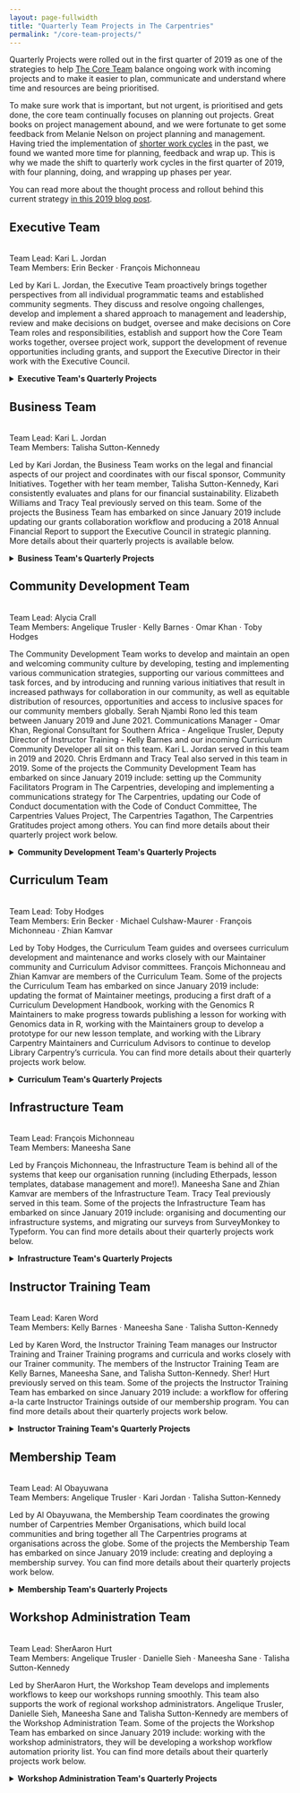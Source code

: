 ```yaml
---
layout: page-fullwidth
title: "Quarterly Team Projects in The Carpentries"
permalink: "/core-team-projects/"
---
```


Quarterly Projects were rolled out in the first quarter of 2019 as one of the strategies to help [The Core Team](ttps://carpentries.org/team) balance ongoing work with incoming projects and to make it easier to   plan, communicate and understand where time and resources are being prioritised.

To make sure work that is important, but not urgent, is prioritised and gets done, the core team continually focuses on planning out projects. Great books on project management abound, and we were fortunate to get some feedback from Melanie Nelson on project planning and management. Having tried the implementation of [shorter work cycles](https://datacarpentry.org/blog/2017/02/prometheus) in the past, we found we wanted more time for planning, feedback and wrap up. This is why we made the shift to quarterly work cycles in the first quarter of 2019, with four planning, doing, and wrapping up phases per year.

You can read more about the thought process and rollout behind this current strategy [in this 2019 blog post](https://carpentries.org/blog/2019/02/projects-teams-job-plans/).

## Executive Team
<br>Team Lead: Kari L. Jordan
<br>Team Members: Erin Becker · François Michonneau

Led by Kari L. Jordan, the Executive Team proactively brings together perspectives from all individual programmatic teams and established community segments. They discuss and resolve ongoing challenges, develop and implement a shared approach to management and leadership, review and make decisions on budget, oversee and make decisions on Core Team roles and responsibilities, establish and support how the Core Team works together, oversee project work, support the development of revenue opportunities including grants, and support the Executive Director in their work with the Executive Council.

<details>
<summary>
<strong>Executive Team's Quarterly Projects</strong>
</summary>

<details>
<summary>
<strong>April - June (Q2) 2021</strong>
</summary>
Erin Becker · François Michonneau · Kari L. Jordan

#### Privacy Law Compliance
The Carpentries Executive Team is continuing to put into place the systems and processes that will ensure our compliance with Privacy Laws with the following efforts:
- Completed the account inventory and developed a system to audit ownership of the files hosted in The Carpentries's Google Drive.
- Added features to AMY that will allow users to archive their profile when they become inactive with us and remind them to update their personal information.
- Currently developing an interface to make it easier to audit when users provide their consent and revoke them. We are also developing internal documentation and workflows for DPIA (Data Protection Impact Assessment) to be used across our projects and teams.

The Executive Council worked extensively to clarify its roles and responsibilities as it relates to the governance of the organization. Learn more in their [recently published blog post](https://carpentries.org/blog/2021/07/carpentries-governance/).
</details>

<details>
<summary>
<strong>October - December (Q4) 2020</strong>
</summary>
Erin Becker · François Michonneau · Kari L. Jordan

#### New Core Team Member Recruitment
In Q4 2020, The Carpentries Executive Team oversaw the recruitment of [two new members of our Core Team](https://carpentries.org/blog/2020/10/job-openings/), as well as three short-term positions. We hope to be able to announce new team members to the community near the end of Q1 2021.

This quarter, the Executive Team has also helped to coordinate a cross-team effort to solidify our support of online workshops and integrate online offerings into all of our workflows and structures. You can read [ about this project in this blog post from December 14, 2020](https://carpentries.org/blog/2020/12/Carpentries-Online-Workshops/).
</details>

<details>
<summary>
<strong>January - March (Q1) 2020</strong>
</summary>
Erin Becker · François Michonneau · Kari L. Jordan

#### Learner Survey Infographics

We collect information from our learners via the pre and post workshop survey. Additionally, we collected long-term impact survey responses in Q4 of 2020. We’ve released several reports using this data, however this year we will only create infographics with the data. This is because the results of our reports often say the same thing. In the future we may write a more comprehensive impact paper, but infographics that our team and community can use will be sufficient for this quarter.

#### The Carpentries Annual Report, 2019

In late 2018, [we released our first Annual Report (for 2018)](https://carpentries.org/blog/2018/10/annual-report/). This report has served as a valuable resource for communicating with both existing community members, as well as potential funders, Members, and others who we want to establish a relationship with. In Q1 2020, will develop 2019's annual report that both communicates updated metrics for our programs and financials, and also showcases the strengths of our organisation and how it has grown over the past year.

</details>

<details>
<summary>
<strong>October - December (Q4) 2019</strong>
</summary>
Erin Becker · Elizabeth Williams · Kari L. Jordan · Tracy Teal

#### Planning for Implementing CoCc Task Force Recommendations

A task force met four times during August and September 2019 to make recommendations to help respond to incidents that happen outside the existing mandate of the Carpentries Code of Conduct Committee. [These recommendations were released on 2019-09](https://carpentries.org/blog/2019/09/cocc-taskforce-summary-recommendations/). This quarter we will develop a roadmap that can be used to implement the task force’s recommendations.
</details>

<details>
<summary>
<strong>July - September (Q3) 2019</strong>
</summary>
Erin Becker · Elizabeth Williams · Kari L. Jordan · Tracy Teal

#### Recommendations for incidents outside the mandate of The Carpentries Code of Conduct committee

With a growing community and an increasing number of Carpentries spaces (online and in-person), The Carpentries is encountering cases where a response to incidents either in or outside of Carpentries spaces may be appropriate, but are outside our formal guidelines and processes. Our Code of Conduct (CoC) and Code of Conduct Committee are now quite mature and in operation for incidents that fall within its mandate. There is less clarity when there are incidents outside the Code of Conduct committee’s current purview, including incidents that may have occurred outside of Carpentries spaces, incidents that happen within Carpentries spaces that are either not reported or are not yet incidents, or where people would like to share information or get feedback, rather than formally report an incident. These incidents may impact the ability of members to feel safe working in our community. We want to respond to these events in a timely manner and in a consistent way that balances transparency, confidentiality and legal considerations.
</details>

<details>
<summary>
<strong>April - June (Q2) 2019</strong>
</summary>
Erin Becker · Elizabeth Williams · Kari L. Jordan · Tracy Teal

#### Equity, Inclusion, and Accessibility Roadmap

We currently employ a reactive approach to issues around equity, inclusion, and accessibility. Each process and program we as a team own - from how we collect information to how we support micro-communities - should include elements of a strategic plan that ensures we are advocating for community:

**Equity**: The creation of opportunities for equal access to and participation in programs that are capable of closing participation gaps in our community. <br/>
**Inclusion**: The active, intentional, and ongoing engagement of diverse people and communities that increases awareness, content knowledge, and empathic understanding of the ways we interact within (and change) our community.<br/>
**Accessibility**: Program/process design and implementation that offers multiple avenues for access and participation.

This project is being scoped to develop a strategic plan that will include our:
- **Strategy**: Scoping the larger vision for why we are doing this work.
- **Plan**: List of steps to accomplish the goals of our strategy.
</details>

<details>
<summary>
<strong>January - March (Q1) 2019</strong>
</summary>
Erin Becker · Elizabeth Williams · Kari L. Jordan · Tracy Teal

#### Develop a System to Evaluate and Measure Project/Program Outcomes

Each staff team project will need sign-off from the Assessment and Equity and Inclusion Lead (Kari). We currently do not have a system to define what assessment/E&I looks like across projects and programmatic outcomes. The purpose of this project is to develop such a system in the form of a rubric and/or checklist.
</details>

</details>

## Business Team
<br/>Team Lead: Kari L. Jordan
<br/>Team Members: Talisha Sutton-Kennedy

Led by Kari Jordan, the Business Team works on the legal and financial aspects of our project and coordinates with our fiscal sponsor, Community Initiatives. Together with her team member, Talisha Sutton-Kennedy, Kari consistently evaluates and plans for our financial sustainability. Elizabeth Williams and Tracy Teal previously served on this team. Some of the projects the Business Team has embarked on since January 2019 include updating our grants collaboration workflow and producing a 2018 Annual Financial Report to support the Executive Council in strategic planning. More details about their quarterly projects is available below.

<details>
<summary>
<strong>Business Team's Quarterly Projects</strong>
</summary>


<details>
<summary>
<strong>April - June (Q2) 2021</strong>
</summary>
Kari L. Jordan · Talisha Sutton-Kennedy

#### Capacity Building
[Goal 5](https://github.com/carpentries/strategic-plan/blob/master/STRATEGIC-PLAN.md#goal-5-strengthen-organisational-structure-and-capacity-to-be-strategic-and-responsive) in the Carpentries strategic plan is to Strengthen organisational structure and capacity to be strategic and responsive. Under this goal is the following objective:
*Be aware of and implement best practices in privacy management, copyright, and trademarks.*

In the second quarter of the year The Carpentries Business Team has made progress on transferring and registering trademarks for the organisation. They have transferred previously registered Software Carpentry and Data Carpentry trademark registrations to our current fiscal sponsor Community Initiatives. Additionally, They have submitted an application to begin trademarking The Carpentries name and logo.
</details>

<details>
<summary>
<strong>July - September (Q3) 2020 & October - December (Q4) 2020</strong>
</summary>
Kari L. Jordan · Talisha Sutton-Kennedy · Omar Khan

#### Capacity Building
Throughout Q2 and Q3 2020, The Business Team has been working with the Executive Council on Capacity Building. This work is driven by Goal 5 of The Carpentries Strategic Plan: Strengthen organisational structure and capacity to be strategic and responsive. In alignment with Goal 5,  the goal of the Capacity Building project was to pursue grant opportunities and explore ways to manage and diversify our revenue streams, including pursuing corporate sponsorships, that are aligned with our values and priorities.

We began by exploring the revenue applications of The Carpentries current assets and organisational strengths. We researched fundraising strategies and took advantage of fundraising training opportunities offered to Chan Zuckerberg Initiative (CZI) grantees. The information from these initiatives was used to support the development of a fundraising plan. As part of this project, we worked very closely with our Communications Manager, Omar Khan, who led the development of The Carpentries Philanthropy. A newly launched mailing list for members of our community who are interested in learning more about how they can help support our mission of building global capacity in essential data and computational skills and broaden The Carpentries’ impact on the world around us. For more information, please view the blog post: [Announcing The Carpentries Philanthropy: A New Way to Get Involved with The Carpentries (2020-10-01)](https://carpentries.org/blog/2020/10/introducing-the-carpentries-philanthropy/)

Our work in this project demonstrated the importance of fundraising through donation campaigns for non-profit organisations. Therefore as outlined in the fundraising plan, we began planning a donation campaign. On 2020-11-09, the blog post [A Call to Action: Donate to The Carpentries](https://carpentries.org/blog/2020/11/a-call-to-action-donate-to-the-carpentries/) went out to announce and launch our first donation campaign.
</details>

<details>
<summary>
<strong>April - June (Q2) 2020</strong>
</summary>
Kari L. Jordan · Talisha Sutton-Kennedy

#### Online Workshops Pricing Model

In Q2 2020, The Business Team was tasked with determining whether the pricing model for online workshops would differ from in-person workshops. To do this, we researched the costs of licensing expansions of existing tools. We reviewed the subscription services that we use for any tools required to host workshops. Those tools include Zoom, Calendly, and HelpScout. We looked at what our current plans include in terms of users and what it would cost to upgrade plans should we need to for online workshops. We were able to apply for several non-profit discounts and remove users who were not using the services in their work. Because of that, we did not need to increase the price for subscriptions for our services, and therefore did not need to increase the price for workshops taught online.

</details>

<details>
<summary>
<strong>January - March (Q1) 2020</strong>
</summary>
Kari L. Jordan · Talisha Sutton-Kennedy

#### 2019 Financial Report

December 2019 marked the end of our 2019 fiscal year, the launch of a new strategic plan and transitions within both our Executive Council and Executive Team. Our annual financial report will outline the financial trends over the last year, our financial status at the end of the year, and provide an outlook going into 2020. Through this report, we hope to provide The Carpentries leadership (EC & Executive Team) the resources to make informed strategic financial decisions to support The Carpentries’ programs and to allow the broader community easy access to more detailed financial information.

</details>

<details>
<summary>
<strong>October - December (Q4) 2019</strong>
</summary>
Elizabeth Williams · Tracy Teal

#### Grants to Support Program Development and Scaling

In November 2019, [we announced](https://carpentries.org/blog/2019/11/czi-moore-grant/) that we have been awarded USD $2.65 million from Gordon and Betty Moore Foundation and Chan Zuckerberg Initiative to support our work over the next three years. This funding will support the growth of our Instructor Training program and Trainer Training programs, enable the creation of a platform for community members to share high-quality, peer-reviewed lesson materials (Carpentries Lab), move forward on our [Equity, Inclusion, and Accessibility Roadmap](https://carpentries.org/files/assessment/equity_inclusion_accessibility_roadmap.pdf), more systematically support local community growth and leadership, and much more! For more information about the work these grants are supporting, see [our announcement](https://carpentries.org/blog/2019/11/czi-moore-grant/). Also check out our [Supporters page](https://carpentries.org/supporters/) for more details on funding sources.

#### Growing our Core Team

At the end of Q3 2019, we bid [a bittersweet farewell to Chris Erdmann](https://carpentries.org/blog/2019/09/thank-you-all/) as he moved on from his role as Library Carpentry Community & Development Director. This quarter, we [brought on-board Angelique Trusler](https://carpentries.org/blog/2019/11/introducing-angelique/) as Regional Consultant for Southern Africa and [announced four new open positions](https://carpentries.org/blog/2019/11/job-opportunities-with-the-carpentries) with our team. We also announced that our Executive Director, Tracy Teal, [will be moving on from her position](https://carpentries.org/blog/2019/12/executive-director-transition) in January. We are grateful for Tracy’s transformative leadership and for Chris’s contributions to building the Library Carpentry community. In the new year, we look forward to finding our five new Core Team members. Will you be one of them?

#### Preparing to Report on our Programs

In 2018, [we released our first annual report](https://carpentries.org/blog/2018/10/annual-report/) as The Carpentries. We have also [released reports](https://carpentries.org/assessment/) on our [programmatic statistics](https://doi.org/10.5281/zenodo.2325620), and our impact on learners, both [immediately after workshops](https://doi.org/10.5281/zenodo.1043533) and [longer-term](https://doi.org/10.5281/zenodo.1039944). We also shared a high-level overview of our financials in [this blog post](https://carpentries.org/blog/2019/05/carpentries-financial-updates/). It is important to us as an organisation, and in line with [our community value](https://carpentries.org/blog/2019/11/carpentries-values/) of “Acting Openly”, to systematise our reporting process and make this information routinely available to the community in ways that are accessible and actionable. This quarter, we began to organise and clean our data to prepare for a Q1 2020 release of our 2019 Annual Report and financial report, as well as a report on our Instructor Training program, and a set of infographics around our impact on learners at our workshops. Watch our blog and [@thecarpentries](https://twitter.com/thecarpentries) on Twitter for announcements as these reports are released!

</details>

<details>
<summary>
<strong>July - September (Q3) 2019</strong>
</summary>
Elizabeth Williams · Tracy Teal

#### Financial Report, Budget Development and Tracking

In Q2, we generated a [Financial Report for fiscal year 2018](https://carpentries.org/blog/2019/05/carpentries-financial-updates/). This report presents an overview of our income and expenses and serves as a resource to support our long-term financial sustainability. In order to sustain the financial health of The Carpentries as we grow and diversify, we have developed a quarterly budget creation and tracking system. This will allow us, as a community, to consider the financial impact of strategic decisions as we think about priorities and activities.

In Q3 the Business Team has continued this work in cooperation with the Carpentries Executive Council Treasurer, Raniere Silva. We have created a Quarterly Budget format and workflow and will be working on integrating this into a Yearly Budget format and workflow for 2020.
</details>

<details>
<summary>
<strong>April - June (Q2) 2019</strong>
</summary>
Elizabeth Williams · Tracy Teal

  This quarter (Q2 2019), the Business team focused on tracking and reporting our financial status and diversifying our income sources. In Q1 2019, we started organising and analysing the financial data we have for the year 2018, and we have now presented it as a report to the Executive Council, to give them a clear idea of our current financial trends and help them to make informed strategic decisions. Similarly, we will be developing a workflow to generate and track quarterly and yearly budgets. As our community grows and diversifies, so must our business practices, and developing a system for monitoring income and expenses will help us sustain financial health.

  Based on information from 2018 on the growth of our activities, we will also be exploring individual donations and sponsorships as additional models for financial support. We currently have a donation button on our website, leading to a donation page that has been out of date and lacking in engagement. This page will be updated, so that donors have a clear understanding of the impact their donation will have. A Sponsorship Model Task Force will be assembled to explore a model for sponsorship with the community. We see a sponsorship model that invites sponsors to share the vision of our organisation as having potential for stable funding and partnerships.

#### Donate Button

As we work to diversify our revenue sources, we have made it easier for individuals to contribute financially to The Carpentries by updated the aesthetics and information on [donations page](https://carpentries.wedid.it/). Our websites and lesson pages experience high traffic volumes (the Data Carpentry R Ecology lesson receives more than 15,000 unique visitors per month!), so we wanted to offer those users an opportunity to donate to support our work by making the system easier to use and giving donors a clear idea of what their donations will serve.

#### Sponsorship Model Task Force

In Q2, we assembled a [Sponsorship Model Task Force](https://carpentries.org/blog/2019/07/sponsorship-programme/) to explore a model for sponsorship with the community. We see high potential for stable funding and partnership-building by developing a sponsorship model that invites mission-aligned organizations to share and support the vision of our organisation. This task force has begun to meet and outline work for piloting a sponsorship model in time for CarpentryCon 2020.

</details>

<details>
<summary>
<strong>January - March (Q1) 2019</strong>
</summary>
Elizabeth Williams · Tracy Teal

In Q1 2019, the business Team worked on updating our grants collaboration workflow and producing a 2018 Annual Financial Report to support the [Executive Council](https://carpentries.org/governance/) in strategic planning.
</details>

</details>

## Community Development Team

<br>Team Lead: Alycia Crall
<br>Team Members: Angelique Trusler · Kelly Barnes · Omar Khan · Toby Hodges

The Community Development Team works to develop and maintain an open and welcoming community culture by developing, testing and implementing various communication strategies, supporting our various committees and task forces, and by introducing and running various initiatives that result in increased pathways for collaboration in our community, as well as equitable  distribution of resources, opportunities and access to inclusive spaces for our community members globally. Serah Njambi Rono led this team between January 2019 and June 2021. Communications Manager - Omar Khan, Regional Consultant for Southern Africa - Angelique Trusler, Deputy Director of Instructor Training - Kelly Barnes and our incoming Curriculum Community Developer all sit on this team. Kari L. Jordan served in this team in 2019 and 2020. Chris Erdmann and Tracy Teal also served in this team in 2019. Some of the projects the Community Development Team has embarked on since January 2019 include:
setting up the Community Facilitators Program in The Carpentries, developing and implementing a communications strategy for The Carpentries, updating our Code of Conduct documentation with the Code of Conduct Committee, The Carpentries Values Project, The Carpentries Tagathon, The Carpentries Gratitudes project among others. You can find more details about their quarterly project work below.

<details>
<summary>
<strong>Community Development Team's Quarterly Projects</strong>
</summary>


<details>
<summary>
<strong>April - June (Q2) 2021</strong>
</summary>

Angelique Trusler · Kelly Barnes · Omar Khan · Serah Njambi Rono · Toby Hodges

In Q2 2021,
- Kelly completed work on, and released the Internal Instructor Training Report for the attention of The Carpentries Core Team and Executive Council,
- Omar worked on the [Financial and Annual Reports](https://carpentries.org/reports/) for the year 2020 in collaboration with the Business Team and the Executive Team,
- Angelique continued to prepare for CarpentryConnect South Africa 2021, focussing on organising committee coordination, volunteer recruitment, developing outreach material, and managing the event budget,
- Serah Rono developed the [CarpentryConnect ZA 2021 website](https://za2021.carpentryconnect.org) in an iterative process that incorporated feedback from the organising committee,
- Kelly designed and facilitated three skill-up sessions on the Community Development Team about Universal Design,
- Omar developed a workflow to guide the Carpentries Core Team in delivering urgent communications,
- Angelique continued to steer Instructor Training and instructor checkout efforts in South Africa by hosting two trainings in Q2 2021,
- Angelique increased the Glosario African language offering to 5 languages (i.e Afrikaans, Kiswahili, isiXhosa, isiZulu, and Setswana ). Looking actively for opportunities to recruit volunteer translators.
- Serah completed work on the [Code of Conduct Facilitators training resource](https://carpentries.github.io/community-facilitators-program/03-0-code-of-conduct-facilitation/index.html), incorporating feedback from the Code of Conduct committee and Carpentries Core Team,  and [shared it with the community for review and feedback](https://carpentries.org/blog/2021/06/code-of-conduct-facilitators-module/),
- Angelique continued to support the African Carpentries Monthly meetups and facilitated monthly skill-up sessions whose details can be found in [the ZA community Etherpad](https://pad.carpentries.org/ZA-community-call).
- Kelly successfully recruited and began training a cohort of 14 new Trainers
- Serah successfully co-organised and held [csv,conf,v6](https://csvconf.com),
- Serah worked with Samar Elsheikh and Katherine Simeon from the [Instructor Development Committee](https://carpentries.org/inst-dev/) to host a Mentoring Groups showcase,
- Serah worked with Carol Fadeke from the [Instructor Development Committee](https://carpentries.org/inst-dev/) to onboard 17 new discussion hosts,
- Serah [shared from her experience in co-organising online events with the Disruptive Labs community](https://youtu.be/Jzz2pqJs-bA),
- Serah [facilitated the first FORCE11/REPO working group Fireside Chat with FSCI's Martin Brennan](https://www.force11.org/blog/talking-open-scholarship-and-online-training-serah-rono-and-martin-brennan)
- Serah [hang her boots as Director of Community Development and Engagement, and lead of the Community Development Team](https://carpentries.org/blog/2021/06/director-of-community-development-transition/).

</details>
<details>
<summary>
<strong>January - March (Q1) 2021</strong>
</summary>

Angelique Trusler · Kelly Barnes · Omar Khan · Serah Njambi Rono · Toby Hodges

In Q1 2021,
- Led by Angelique Trusler, planning work around CarpentryConnect South Africa began. CarpentryConnects are local and regional community events, organised to bring together community members of The Carpentries that are in close proximity geographically for knowledge exchange, collaboration, and networking. CarpentryConnect South Africa [is funded by Code for Science and Society’s Event Fund](https://eventfund.codeforscience.org/announcing/).
- Omar and Angelique prepared communications resources to support outreach efforts for The Carpentries Membership program,
- Serah and Toby facilitated a workshop on Community Sustainability for Research Software Engineers in the SORSE community. [The session recording is available on YouTube](https://youtu.be/jEfIKuxCcM0), and here is a summary [blog post from the discussion on community sustainability](https://carpentries.org/blog/2021/04/community-sustainability/).
- Serah worked on a first draft of the Code of Conduct facilitators module. The Code of Conduct facilitation module of the Community Facilitators Program hopes to prepare community members to bridge between community members at events and our Code of Conduct processes. The resource draft is currently being reviewed by Core Team and the Code of Conduct committee. Once ready, [the module will be published here on GitHub](https://carpentries.github.io/community-facilitators-program/03-0-code-of-conduct-facilitation/index.html) in May 2021.
- Serah gave a talk and developed a checklist on prioritising accessibility in online events at a session targeted at Code for Science and Society’s Event Fund grantees. Here’s a blog post summarising nuggets from the talk, and detailing the checklist https://carpentries.org/blog/2021/02/prioritising-accessibility-virtual-events/
- Serah prepared guidelines to empower our community to collectively improve accessibility of resources in The Carpentries - https://carpentries.org/blog/2021/02/improving-accessibility-across-carpentries-resources/
- At our Core Team Virtual Retreat in March 2021
  - Omar led a Brand Identity workshop with the goal to give the team a shared understanding of the work and process around developing an organisation’s brand
  - Angelique led a session in resilience that included activities encouraging positive adjustment to challenging life circumstances. The session was based on the intervention strategy entitled "Khazimula!" which originated from the Pathways to Resilience project that took place in South Africa from 2009 to 2014.
  - Serah and Toby led a two-hour workshop at The Carpentries Core Team retreat in March 2021. The goal of the session was two-fold:
    1. to give an orientation on the different [sub-communities in The Carpentries](http://carpentries.org/community/), and expound on how they interact to support our programming as an organisation, and 
    2. to create a shared understanding of our role as Core Team in informing and enabling community efforts in a volunteer/community-led organisation.

</details>


<details>
<summary>
<strong>October - December (Q4) 2020</strong>
</summary>

Angelique Trusler · Kelly Barnes · Omar Khan · Serah Rono · Toby Hodges

In Q4, the Community Development Team
- worked with Toby Hodges and Zhian Kamvar to prepare a video presentation aimed at introducing SORSE community members to The Carpentries. [You can watch the video here](https://youtu.be/ANxr38dx9rw).
- [prepared a ten minute presentation](https://youtu.be/SwGgs56POh4) for [Open Education 2020](https://openeducationconference.org/) about The Carpentries Instructor Training Program
- published [Community Facilitators Program content around Feedback Facilitation](https://carpentries.github.io/community-facilitators-program/02-0-feedback-facilitation/index.html) publicly on GitHub, onboarded and [formally introduced our first cohort of Community Facilitators in The Carpentries focusing on feedback facilitation](https://carpentries.org/blog/2020/11/introducing-carpentries-feedback-facilitators/)
- updated our community communications guides to include [guidelines and best practices for sharing job posts](https://docs.carpentries.org/topic_folders/communications/guides/share-opportunities.html) in The Carpentries, and took on Jez Cope's suggestion and created an [opportunities mailing list on TopicBox](https://carpentries.topicbox.com/groups/opportunities).
- supported the Instructor Development Committee Leaders in launching and announcing the first cycle of [Carpentries Mentoring Groups for 2021](https://carpentries.org/blog/2020/11/Mentoring-2021-Cycle1/), and in holding an information session for community members that expressed interest in the Mentoring groups
- continued work on the semi-permanent Online Workshops Pilot, and organised a [blog post centred around communicating the core team's work](https://carpentries.org/blog/2020/12/Carpentries-Online-Workshops/) involving the Online Workshops Pilot.

</details>

<details>
<summary>
<strong>July - September (Q3) 2020</strong>
</summary>

Angelique Trusler · Kari L. Jordan · Kelly Barnes · Omar Khan · Serah Rono · Toby Hodges

In Q3, the Community Development Team
- continued to **support the online workshops pilot project** by (i)soliciting for feedback about instructor and learner experiences in online workshops, (ii)drafting, editing and publishing community posts on the subject of online workshops and [collating these community contributions in The Carpentries Handbook for ease of access](https://docs.carpentries.org/topic_folders/hosts_instructors/resources_for_online_workshops.html), and (iii)presenting prominently occurring questions and tips for addition to our formal Carpentries recommendations around running online workshops. We also spent time engaging our community [on the question of accessibility of Carpentries resources and tools to community members in different settings around the world](https://github.com/carpentries/conversations/issues/26).
- worked with the [Task Force](https://2020.carpentrycon.org/task-force) and community members to facilitate sessions at [CarpentryCon 2020](https://2020.carpentrycon.org/), ensure smooth running of the five-week virtual event, oversaw the creation and maintenance of the conference website, and kept the [event playlist on YouTube](https://youtube.com/playlist?list=PLXLapl_LKb4fx-t_4MBSPiefTraj5KdJ8) updated with session recordings.
- worked with Lou Woodley from [CSCCE.org](https://cscce.org/) to write the first module of the Community Facilitators module around Feedback Facilitation, [introduced the program to our global community](https://carpentries.org/blog/2020/09/introducing-community-facilitators-program/) and [put out a call for community members to apply to participate in the pilot feedback facilitation cohort](https://carpentries.org/blog/2020/09/apply-feedback-facilitators-cohort/).
- [reopened our Instructor Development Committee Leadership program](https://carpentries.org/blog/2020/08/IDC-leadership-call-for-applicants/) after a six month hiatus in the early days of the pandemic, and invited community members to apply to serve in the 2020-2021 cohort of IDC Leaders. We were able to onboard seven IDC Leaders in Q3 and [you can read more about the IDC Leaders in this blog post](https://carpentries.org/blog/2020/09/announcing-2020-idc-leaders/).
</details>

<details>
<summary>
<strong>April - June (Q2) 2020</strong>
</summary>


#### Online Workshops Pilot Project work

In Q2 2020, the Community Development Team collaborated with other Carpentries teams on the Online Workshops Pilot project. Our mandate on this project was to:
- [Identify ways community members can be supported through a tough period](https://carpentries.org/blog/2020/04/community-support/), and communicate extensively about this
- [Create a central page on the website](https://carpentries.org/online-workshop-recommendations/) to share The Carpentries official recommendations around online workshops
- [Create a central resource in our Handbook](https://docs.carpentries.org/topic_folders/hosts_instructors/resources_for_online_workshops.html) to collate all community-contributed resources relevant for teaching and learning in online workshops
support community members in drafting and publishing blog posts about online workshops
- Triage community questions and suggestions for the attention and action of the rest of our team
- Organise [Themed Discussions to facilitate brainstorming and knowledge sharing](https://youtu.be/Ml1AGYD0x1o) on matters relevant to online workshops
- [Facilitating sessions at CarpentryCon](https://2020.carpentrycon.org/schedule/#session-56) to enable instructors to share their experiences from teaching online
- Find opportunities for Carpentries Core Team and community members to present and share strategies for teaching online
- Define [facilitation roles necessary for successful convening in online spaces](https://carpentryconnect.org/online/#DefiningVolunteerRoles) and design guides for them. These are part of the [CarpentryConnect Planning Kit](https://carpentryconnect.org), a resource designed to guide community members as they organise local and regional Carpentries events, whether online or in-person. Herein you will find checklists to work with, recommendations for best practices and resources on event planning for further reading.

#### Community Facilitators Program

Developing the Roadmap for this project was the first of multiple phases toward the creation and launch of the Community Facilitators Program in The Carpentries, and you can read about this at length [under this issue](https://github.com/carpentries/strategic-plan/issues/14). In Q2 2020, we were able to
- Identify all modules that will constitute the curriculum developed to support community facilitators
- Develop a dependency map to show how the Community Facilitators Program supports existing initiatives in The Carpentries community and to help introduce the Community Facilitators Program to our community to create a shared understanding and help recruit community members to future cohorts of the program
- Identify learning objectives for the first module of the Community Facilitators Program
- Identify the first module of the Community facilitators Program to develop
- Determine team composition & roles in the development of curriculum to train Community Facilitators, including licensing and branding
- Create a Community Facilitators lifecycle summary to guide communication about, onboarding to, and offboarding from the Community Facilitator program

More information about this will be available on The Carpentries blog in the next few weeks.

#### CarpentryCon @ Home Planning

We worked with Sher! Hurt and the [CarpentryCon @ Home Task Force](https://2020.carpentrycon.org/task-force/) to plan for our first ever online and seven-week community conference. Here is the [conference schedule](https://2020.carpentrycon.org/schedule/) and you can find session recordings [on our YouTube channel](http://youtube.com/thecarpentries/videos).

</details>

<details>
<summary>
<strong>January - March (Q1) 2020</strong>
</summary>

#### Developing a CarpentryConnect Planning Kit

Serah Rono

CarpentryConnects are community convenings, organised to bring together community members of The Carpentries that are in close proximity geographically for knowledge exchange, collaboration and networking. In Q1 2020, we prioritised the development of the [CarpentryConnect Planning Kit](http://carpentryconnect.org), a resource designed to guide community members as they organise local and regional Carpentries events, whether online or in-person. [This blog post](https://carpentries.org/blog/2020/04/carpentryconnect-planning-kit/) provides context for the work we did, and summarises ways community members can contribute to the resource.

#### Carpentries in Africa Community

Angelique Trusler

In Q1 2020, we assessed the communications platforms that were available to the [Carpentries Community in Africa](https://docs.carpentries.org/topic_folders/regional_communities/african_task_force.html#what-we-do). Two additional platforms (i.e. African Carpentries Calendar and Slack Channel) were added to align with that of the rest of Global Carpentries Community. These platforms were updated with among others, general Carpentries announcements (i.e. uniquely African topics, Carpentries Blog posts), funding and scholarship and upcoming Carpentries teaching opportunities. Three successful African Carpentry meet-up sessions were hosted in Q1, attended by Carpentry Community members, Instructors and Trainers from South Africa, Zimbabwe, Ethiopia, Kenya and Nigeria (with the odd audience from Europe and the United States).  We are currently gathering information from the African Carpentries Community on what they want an [African Carpentries Meetup 2020](https://forms.gle/qCaVejLdXiZjdxYN8) to look like.

#### Hiring and Onboarding New Communications Manager

Kari L. Jordan · Omar Khan · Serah Rono

In mid-March 2020, Omar Khan joined The Carpentries as communications manager. Read more about him and what his role in The Carpentries will entail [here](https://carpentries.org/blog/2020/03/carpentries-communications-manager/).

</details>

<details>
<summary>
<strong>October - December (Q4) 2019</strong>
</summary>
Serah Rono · Kari L. Jordan · Tracy Teal

#### The Carpentries Tagathon

In July, we systematised [our tagging system on The Carpentries blog](https://carpentries.org/posts-by-tags/) to improve the discoverability of our nearly 200 blog posts. Based on feedback from community members, in October, we extended this tagging system to the [Data Carpentry](https://datacarpentry.org/blog/), [Library Carpentry](https://librarycarpentry.org/blog/), and [Software Carpentry](https://software-carpentry.org/blog/) blogs through a [Hacktoberfest Tagathon](https://carpentries.org/blog/2019/10/carpentries-tagathon/). With fourteen years of posts on the [Software Carpentry blog](https://software-carpentry.org/blog/dates/), updating tags is a work-in-progress. We welcome your contributions to re-tagging our old posts at any time!

#### Expressing Gratitude To and From Our Community

Throughout the month of December, we are practicing [our community values](https://carpentries.org/blog/2019/11/carpentries-values/) of “Valuing All Contributions” and “Community Collaboration” through our [Gratitudes Series](https://carpentries.org/blog/2019/11/carpentries-gratitudes-series/). We extend heartfelt thanks to all of the individuals, committee and task force members, and all others who support The Carpentries mission. Read all of the messages of gratitude so far and watch the [green-stickies tag on our blog](https://carpentries.org/posts-by-tags/#blog-tag-green-stickies) for upcoming posts. If your task force or committee isn’t listed yet, and would like to add your message of gratitude, get in touch with us at [team@carpentries.org](mailto:team@carpentries.org).

#### Planning for CarpentryCon 2020

In 2018 we [held our first global Carpentries conference](https://carpentries.org/blog/2018/06/carpentry-con-report/) - CarpentryCon 2018 in Dublin, Ireland. Our community has also organised smaller, regional gatherings at [CarpentryConnect Davis](http://ivory.idyll.org/dibsi/CarpentryConWest.html), [CarpentryConnect Johannesburg](https://carpentries.org/blog/2019/01/carpentryconnect-jhb2018/) and CarpentryConnect Manchester [1](https://carpentries.org/blog/2019/07/ccmcr2019-highlights/) [2](https://carpentries.org/blog/2019/09/carpentryconnect-manchester/). The CarpentryCon Task Force is now deep in preparations for [CarpentryCon 2020 in Madison, Wisconsin, USA](https://2020.carpentrycon.org/) and preparation has already begun for CarpentryCon 2021 in South Africa. The 2020 Task Force is currently accepting applications for financial aid](https://carpentries.org/blog/2019/12/carpentrycon-financial-aid/) and [session proposals](https://carpentries.org/blog/2019/11/carpentrycon2020-proposals/). For more information and important dates, head over to the [CarpentryCon 2020 website](https://2020.carpentrycon.org/).

#### Carpentries Values

Shared values and goals have long been the starting point of communities of practice as they identify changes they want to see and start working together towards these changes. Between July and November 2019, The Carpentries Community Development Team formed a Task Force which [worked with our community](https://carpentries.org/blog/2019/09/carpentries-values-update-and-question-three/) to identify and articulate [The Carpentries Values](https://carpentries.org/values/). A long-form report detailing why and how this work was done [can be found here](https://github.com/carpentries/task-forces/blob/master/2019/articulating-the-carpentries-values/2019-11-carpentries-values-summary.md).

</details>

<details>
<summary>
<strong>July - September (Q3) 2019</strong>
</summary>
Serah Rono · Kari L. Jordan · Tracy Teal

#### Communications Strategy and Implementation Plan

As you may remember, [we developed our community communications strategy in Q1](https://carpentries.org/blog/2019/04/how-and-why-we-communicate/), an exercise that allowed us to define our goals around use of our communications platforms, outline the audiences we communicate to, and integrate inclusivity practices for all communications on The Carpentries channels. [We then started implementing it across our platforms and resources in Q2](https://carpentries.org/blog/2019/07/carpentries-comms-strategy/) and have continued with this implementation work in Q3. One of our primary goals for this year is to empower our community members to document and share their knowledge and experiences on our community blog, YouTube channel](https://www.youtube.com/thecarpentries) and other community spaces. Our [communications “how-to” guides](https://docs.carpentries.org/topic_folders/communications/guides/index.html) in our handbook are one primary tool we are currently using to achieve this, so have a read and let us know what other guides you would like The Carpentries team to make available for you.  

#### The Carpentries Values

As our community coalesces into a shared identity as “The Carpentries”, defining our core values is a priority. Our community values shape everything from the ways that we communicate, to the work that we take on, to the funding opportunities we pursue. [Feedback from our community members](https://carpentries.org/blog/2019/09/carpentries-values-update-and-question-three/) has been, and will continue to be, vital in articulating these values. We are looking forward to continuing these conversations and formulating these values with our community in Q4 and beyond. For everyone who has interacted / collaborated with members of The Carpentries community in workshops, conferences or across different initiatives, take a few minutes to answer three questions via [GitHub](https://github.com/carpentries/conversations/issues/21), [our community Discussion channel](https://carpentries.topicbox.com/groups/discuss/T9029fc4692993ab1/input-needed-help-us-articulate-the-carpentries-values) or anonymously via [this Google Form](https://forms.gle/gZmafyLVKAHBqfgc6).

</details>

<details>
<summary>
<strong>April - June (Q2) 2019</strong>
</summary>
Serah Rono · Kari L. Jordan · Tracy Teal

  In the first quarter of 2019, we assessed all of The Carpentries communications channels, requested for input from the broader Carpentries community,  and developed a communications strategy to help define [how and why we communicate as a team at The Carpentries](https://carpentries.org/blog/2019/04/how-and-why-we-communicate/). The strategy includes measures to create awareness about the work that we do, encourage participation and collaboration, and empower and edify our community. But we are also convinced that a strategy is not sufficient in and of itself. Implementation is an important subsequent step.

  While implementing the strategy is a continuous task that we hope to carve out into all aspects of our communication over time, in Q2 2019, the Community Development team is test driving the new strategy by:
  <ol style="list-style-type: lower-alpha;">
  <li>reviewing, refining and standardising content in existing community-facing resources on our website, in our Handbook, YouTube channel and other persistent sources that our community references regularly. </li>

  <li>working with other staff teams to incorporate the communications strategy into their regular and quarterly project work i.e. by identifying specific audiences that each project is geared at, we can identify channels where these communities thrive, and ways to engage them meaningfully over time</li>

  <li>being more present and active in environments our community meets and collaborates in so we can learn from you, and understand how to help initiate new collaborations, rally others to participate in ongoing ones and sustain existing ones as community needs evolve over time. For example,</li>
   <ol style="list-style-type: lower-roman;">
    <li>we hosted Community Discussions on 21-22 May (<a href ="https://youtu.be/npJcMKUKVwc">view recording</a>) and learnt so much from you on paths to consider <a href = "https://carpentries.org/blog/2019/05/equity-inclusion-accessibility-roadmap/">as we work on our Equity, Inclusion, and Accessibility Roadmap</a>. </li>

    <li>From our monthly Carpentries Instructors in Africa call, community members were really drawn to Bianca’s and Katrin’s creative ideas for teaching R workshops, and they agreed to collaborate on this informative blog post - <a href="https://carpentries.org/blog/2019/05/R-tips-and-tricks/">Tips and Tricks for Teaching R</a>. We are keen to receive more posts by the community for The Carpentries blog, and anyone interested in submitting a draft can <a href="https://forms.gle/dssvVNMqPrTQ3Ljs9">fill out this form</a> or <a href ="mailto:serah@carpentries.org">send it to Serah Rono</a> directly.</li>

    <li>we were at <a href ="https://csvconf.com">CSV Conference</a> in early May 2019 and met lots of researchers, librarians and technologists there, some of whom will be facilitating our themed community discussions, also known as Carpentries Conversations, in the coming months. Look out for that. We’re also very excited to be attending <a href ="https://www.software.ac.uk/programmes-and-events/carpentryconnect">CarpentryConnect in Manchester</a> in June 2019, and Serah Rono will co-chair the Open Source communities track at <a href ="https://www.scipy2019.scipy.org">SciPy 2019</a> in Austin, Texas in July 2019. We look forward to meeting some of our community in person at these events!</li>
   </ol>
  </ol>
</details>

<details>
<summary>
<strong>January - March (Q1) 2019</strong>
</summary>
Serah Rono · Kari L. Jordan · Tracy Teal

In Q1 2019,  the Community Development Team worked on developing a communications strategy and [updating our Code of Conduct documentation](https://github.com/carpentries/coc-guidelines-taskforce/issues) with [the Code of Conduct Committee](https://carpentries.org/coc-ctte/).  
</details>

</details>

## Curriculum Team
<br>Team Lead: Toby Hodges
<br>Team Members: Erin Becker · Michael Culshaw-Maurer · François Michonneau · Zhian Kamvar

Led by Toby Hodges, the Curriculum Team guides and oversees curriculum
development and maintenance and works closely with our Maintainer community and
Curriculum Advisor committees. François Michonneau and Zhian
Kamvar are members of the Curriculum Team. Some of the projects the Curriculum
Team has embarked on since January 2019 include: updating the format of
Maintainer meetings, producing a first draft of a Curriculum Development
Handbook, working with the Genomics R Maintainers to make progress towards
publishing a lesson for working with Genomics data in R, working with the
Maintainers group to develop a prototype for our new lesson template, and
working with the Library Carpentry Maintainers and Curriculum Advisors to
continue to develop Library Carpentry’s curricula. You can find more details
about their quarterly projects work below.

<details>
<summary>
<strong>Curriculum Team's Quarterly Projects</strong>
</summary>

<details>
<summary>
<strong>April - June (Q2) 2021</strong>
</summary>
Erin Becker · Michael Culshaw-Maurer · François Michonneau · Zhian Kamvar · Toby Hodges

#### Lesson Infrastructure, Lesson Development, and more
- Zhian alpha-tested the new lesson infrastructure with participants from a wide range of skill levels (https://carpentries.org/blog/2021/07/infrastructure-testing/)
- Plan is in place to revive the Curriculum Advisory Committees, in coordination with the Program Committee of the Executive Council. Will start recruiting Q3
- Maintainer Onboarding curriculum was updated ahead of the next round (taking place in Q3). Also published a call for applications to join that upcoming round.
- Filtering and sorting options were added to the Help Wanted page, making it easier for community members to find issues to contribute to e.g. based on language, topic, Lesson Program
- Published guidance for individuals wishing to convert existing lesson content from another format into The Carpentries lesson template.
- Completed inaugural round of Lesson Development Study Groups.
</details>

<details>
<summary>
<strong>October - December (Q4) 2020</strong>
</summary>
Erin Becker · François Michonneau · Zhian Kamvar · Toby Hodges

#### New Maintainer Community Lead and Pilot Astronomy Curriculum
In Q4, we onboarded [Daniel Chen as the new Maintainer Community Lead](https://carpentries.org/blog/2020/11/introducing-Dan-Chen-as-Maintainer-Community-Lead/), ran a first pilot for a [new Data Carpentry Astronomy curriculum](https://datacarpentry.org/astronomy-python/), and continued work on the new lesson template. We have also begun organizing pathways for community engagement around lessons in [The Carpentries Incubator](https://carpentries.org/community-lessons/). More information about those pathways will be available in Q1 2021.

</details>

<details>
<summary>
<strong>July - September (Q3) 2020</strong>
</summary>
Erin Becker · François Michonneau · Zhian Kamvar · Toby Hodges

#### Lesson Maintainers and Help Wanted Page
In Q3, the Curriculum Team worked with Community member Angela Li to wrap up onboarding and certification for [23 new Lesson Maintainers](https://carpentries.org/blog/2020/07/maintainer-welcome-2020/), polished and publicised a new [help wanted page](https://carpentries.org/help-wanted-issues/) to make it easier for contributors to find places to contribute, and started recruiting users to test elements of our [upcoming new lesson template](https://carpentries.org/blog/2020/08/lesson-template-design/).
</details>

<details>
<summary>
<strong>April - June (Q2) 2020</strong>
</summary>
Erin Becker · François Michonneau · Zhian Kamvar

#### Q2 2020 Work of the Curriculum Development Team
In Q2 2020, The Curriculum Development Team worked on projects including:
- In June-July we ran Maintainer Onboarding and brought on 23 new Maintainers to support core Carpentries lessons.
- We set up ["scaffolds"](https://carpentries.org/blog/2020/04/scaffolds/) to support learners who have difficulty installing software for online workshops
- We brought on a new part-time staff member to work on developing a Data Carpentry curriculum for Astronomers
- We wrapped up our two year grant from the Alfred P. Sloan Foundation and [published a report](https://carpentries.org/blog/2020/06/sloan-curriculum-grant-report/) detailing what we were able to accomplish with this support, and where we're going next.

</details>

<details>
<summary>
<strong>January - March (Q1) 2020</strong>
</summary>
Erin Becker · François Michonneau

#### Image Analysis Curriculum Beta Release

Data Carpentry’s Image Analysis curriculum has started piloting with Instructors who are not the original lesson authors. In Q1 2020, we hope to publish it on Zenodo, add it to our lesson page, and announce it to the community as a “BETA” lesson. Beta lessons are NOT available upon request (i.e. through the workshop request form), but are considered stable enough for experienced Instructors to teach in Self-Organised workshops.

</details>

<details>
<summary>
<strong>October - December (Q4) 2019</strong>
</summary>
Erin Becker · François Michonneau

#### New Data Carpentry Lessons Being Piloted

With [funding from the Alfred P. Sloan Foundation](https://datacarpentry.org/blog/2018/02/curriculum-dev-scaling), The Carpentries Curriculum Team has been working with community collaborators to develop curricula for Economics and Image Analysis. This quarter, Constantin Pape and Dominik Kutra at EMBL, Germany have updated the [Image Analysis lesson](https://datacarpentry.org/image-processing/), authored by Dr. Tessa Durham Brooks and Dr. Mark Meysenburg at Doane College, Nebraska, USA. This update was focused on converting the lesson from one Python library to another that is easier to install and has better documentation - reducing cognitive load for learners. The updated materials are being piloted at EMBL and the University of Arizona in early 2020 and are scheduled for a beta release in Q1 2020. A new curriculum for Economics, teaching [Stata](https://github.com/datacarpentry/stata-economics) and the [bash shell](https://github.com/datacarpentry/shell-economics) is currently in alpha and is targeted for a beta release in mid 2020.  

#### Maintainer Onboarding Program Coming Soon

Members of our Maintainers community are currently planning a reboot of our Maintainer Onboarding program. This program will help ensure new Maintainers are supported in learning the technical and social aspects of maintaining lessons, and will also provide support to existing Maintainers who joined the team before onboarding was available. Onboarding will first be offered to existing Maintainers, with a second round of onboarding for new Maintainers in Q2 2020. For more information, see [this discussion on the Maintainers RFC repo](https://github.com/carpentries/maintainer-RFCs/issues/8).

#### Carpentries Incubator Launch

With so many members of our community excited about creating and sharing Carpentries-style lesson, we have launched The Carpentries Incubator as a place to share Carpentries-style teaching materials at all stages of development, to collaborate on lesson development, and receive feedback from other community members. Incubator lessons are developed and supported by community members and are not officially endorsed by The Carpentries. We encourage you to [browse the Incubator lessons](https://carpentries.org/community-lessons/) for materials that meet your needs and to use these materials freely. However, we are unable to offer workshops teaching these lessons upon request. In Q1-Q2 2020, we are hiring two new Core Team members to focus on developing a CarpentriesLab platform for sharing high-quality open source curricula and creating infrastructure, documentation, and community engagement pathways for people to contribute curricula to a shared repository for dissemination and discovery.

</details>

<details>
<summary>
<strong>July - September (Q3) 2019</strong>
</summary>
Erin Becker · François Michonneau

### Curriculum Development Handbook

At the end of Q1, [we announced](https://carpentries.org/blog/2019/04/curriculum-development-handbook/) the creation of our [Curriculum Development Handbook (CDH)](https://cdh.carpentries.org). The CDH serves as a stand-alone reference manual for folks developing lessons using our [lesson template](https://github.com/carpentries/lesson-example) in line with The Carpentries community values and educational philosophy. We’ve now advanced work on this handbook to include information on [community development roles](https://cdh.carpentries.org/community-development-roles.html) and the [lesson life cycle](https://cdh.carpentries.org/the-lesson-life-cycle.html). This continues to be a work in progress and contributions as issues or pull requests on [this project’s GitHub repository](https://github.com/carpentries/curriculum-development) are very welcome! This quarter has also seen the launch of [The Carpentries Incubator](https://github.com/carpentries-incubator/proposals) as a central location for sharing open-source lesson materials and collaborating on new curricular development.

#### Genomics Curriculum Relaunch

Data Carpentry’s [Genomics workshop](https://datacarpentry.org/genomics-workshop/) teaches researchers how to manage their data, access data from popular sequencing databases, automate their analysis pipelines by writing custom Bash scripts, and compute in the cloud. Genomics is a fast-moving field, and starting in August 2017, Instructors began to advocate for updating both the data set and software used, to modernise this workshop and keep it relevant. Over a 22 month period, hundreds of Instructors, helpers, learners, Maintainers, Curriculum Advisors, and others contributed to this major curriculum update and [publication](https://carpentries.org/blog/2019/07/lesson-release/). Read our [blog post](https://carpentries.org/blog/2019/07/genomics-relaunch/) for more details and to get involved in teaching or hosting this workshop!

#### Lesson Release

Thanks to the more than 1100 of you who contributed, twenty-seven Data Carpentry, Library Carpentry and Software Carpentry lessons were [successfully released](https://carpentries.org/blog/2019/07/lesson-release/) on Zenodo this June. Publication provides contributors with a citable work product, and helps us recognise the work our community members do to keep our lessons healthy. If you don’t see yourself listed as an author for a lesson you contributed to, please let us know by contacting [team@carpentries.org](mailto: team@carpentries.org) so we can give you credit for your work.

#### Image Analysis Curriculum

With [funding from the Alfred P. Sloan Foundation](https://datacarpentry.org/blog/2018/02/curriculum-dev-scaling) and the NSF, Data Carpentry has been collaborating with Dr. Tessa Durham Brooks and Dr. Mark Meysenburg at Doane College, Nebraska, USA to develop new lessons in image processing. Drs. Durham Brooks and Meysenburg have piloted this workshop at Doane and are now working with Constantin Pape and Dominik Kutra at EMBL, Germany, to translate the materials to a different Python library, based on pilot feedback. This lesson is considered to be in alpha stage and is cannot be requested as a Centrally-Organised Data Carpentry workshop, but community members are encouraged to work through the material and provide [feedback on its GitHub repository](https://datacarpentry.org/image-processing/). We anticipate a beta-release and pilot workshops at multiple institutions in early 2020.

#### Economics Curriculum

In addition to the Image Analysis curriculum work discussed above, our grant from The Alfred P. Sloane foundation also focused on development of a new Data Carpentry curriculum for Economics. We have been working with Dr. Miklos Koren at Central European University to draft these lessons, and have piloted one lesson at the European Economics Association Congress in Manchester in August. If you are interested in following or being involved in development of this curriculum, please visit the associated GitHub repositories for the [Stata](https://github.com/datacarpentry/stata-economics) and [bash shell](https://github.com/datacarpentry/shell-economics) lessons.
</details>


<details>
<summary>
<strong>April - June (Q2) 2019</strong>
</summary>
Erin Becker · François Michonneau

  In the first quarter of 2019, the Curriculum Team worked with Maintainers of the [Data Analysis and Visualisation in R for Genomics lesson](https://datacarpentry.org/genomics-r-intro/) to complete an alpha version of that lesson. Jason Williams and Uwe Hillgert are hosting a pilot workshop using this lesson at the University of Arizona, along with a [BugBBQ hacky day](https://datacarpentry.org/blog/2019/05/genomics-pilot) to catalyse community work on the Genomics lessons and prepare for publication in June. Thirty-six of The Carpentries lessons are planning to be involved in the June release. Maintainers for those lessons welcome community contributions. [Read the blog post](https://carpentries.org/blog/2019/05/lesson-release/) to see how you can get involved!

  The Curriculum Team also developed an initial draft of a [Curriculum Development Handbook](https://carpentries.github.io/curriculum-development/), which is now being used by Miklos Koren of Central European University to develop a Data Carpentry curriculum for [economics researchers](https://datacarpentry.org/lessons/#economics-curriculum). This team is also working with Tessa Durham Brooks and Mark Meysenburg at Doane College, Nebraska, USA to pilot a workshop for [image analysis](https://datacarpentry.org/image-processing/).

  In late May, The Carpentries will begin spreading the word about our updated Genomics curriculum to member institutions and other groups. We are excited to offer more opportunities for Instructors to teach these lessons and will be offering a one-hour webinar starting in June, which will be recorded and offered through [our YouTube channel](https://www.youtube.com/channel/UCBOUNBBZxc4DML3F89cEvGA). If you’d like to be notified when the webinar is available, please [add your email address here](https://forms.gle/ubxK9bApRub62vUE8). We will be announcing opportunities to teach these lessons through the [Instructors TopicBox list](https://carpentries.topicbox.com/groups/instructors), so make sure you’re signed up to receive these messages! If you’re excited and want to start exploring the curriculum now, you can access all the lessons from the [Genomics workshop homepage](https://datacarpentry.org/lessons/#genomics-workshop) and can get information on how to launch your own [AWS EC2 instance](https://datacarpentry.org/genomics-workshop/AMI-setup/index.html) to explore the materials.
</details>

<details>
<summary>
<strong>January - March (Q1) 2019</strong>
</summary>
Erin Becker · François Michonneau

In Q1 2019, the Curriculum Team worked on updating the format of [Maintainer meetings](https://docs.google.com/document/d/12OvistgHUxpLg7w2p9COCopf4jRzlUZ5LLXNiOZws4Y/edit), producing a first draft of a [Curriculum Development Handbook](https://docs.google.com/document/d/19xnq3XiTwlUa5gA8YQhwgb-1_hL6jdBK18HC7Ngmh1k/edit), working with the Genomics R Maintainers to make progress towards publishing a lesson for working with [Genomics data in R](https://docs.google.com/document/d/1JU849yX1Noj0Z7pwJYBkande1DG506h-3SC06lm10LE/edit), working with the Maintainers group to develop a prototype for our [new lesson template](https://docs.google.com/document/d/1bkgXq4yHb7iq9m-FuOsMKHHJERpx6XS1wsAbpN5qEwA/edit), and working with the Library Carpentry Maintainers and Curriculum Advisors to continue to develop Library Carpentry’s curricula. Whew!
</details>

</details>

## Infrastructure Team
<br>Team Lead: François Michonneau
<br>Team Members: Maneesha Sane

Led by François Michonneau, the Infrastructure Team is behind all of the systems that keep our organisation running (including Etherpads, lesson templates, database management and more!). Maneesha Sane and Zhian Kamvar are members of the Infrastructure Team. Tracy Teal previously served in this team. Some of the projects the Infrastructure Team has embarked on since January 2019 include: organising and documenting our infrastructure systems, and migrating our surveys from SurveyMonkey to Typeform. You can find more details about their quarterly projects work below.

<details>
<summary>
<strong>Infrastructure Team's Quarterly Projects</strong>
</summary>


<details>
<summary>
<strong>April - June (Q2) 2021</strong>
</summary>
François Michonneau · Maneesha Sane · Zhian Kamvar

#### AMY Updates and Maintenance
- Developed and implemented new features in AMY that let us better track The Carpentries memberships.  Tested these features across The Carpentries Core Team. Created plan for to bring data up to date with these new features.
- Implemented new features in AMY that let us better track individuals (Instructors, Trainers, etc.) with more explicit consents about how data is stored, used, and archived.  
- Enhanced systems for accounts inventory, ensuring we have a complete, accurate, and up to date log of individual and team access to various accounts, including current and former users.
- Assorted updates to our website, including standardizing publication of all our profile pages (Instructors, Trainers, etc.) and data feeds.
- Continued maintenance and upgrades to our servers

</details>

<details>
<summary>
<strong>July - September (Q3) & October - December (Q4) 2020</strong>
</summary>
François Michonneau · Maneesha Sane · Zhian Kamvar

#### Transitions to Online Workshops
* Continued work in support of our transition to online workshops.  This includes updates to our database that allow us to track online workshops.
* Began work to ensure all our systems are in compliance with privacy and security policies.  This includes drafting security and privacy policies and creating a risk assessment plan.  It also includes auditing our existing systems to track what levels of access individuals have on the platforms we use, and creating systems to modify account level access as appropriate.
* Planning work to create a structure to manage our membership infrastructure, allowing us to better track our work with member organizations, reporting on their activity, and supporting their growth.  These systems will be implemented in 2021.
* Training for Core Team to make best use of our technology platforms. Teaching specific skills like writing SQL queries to strengthen Core Team members capacity to access and analyze existing data.
</details>

<details>
<summary>
<strong>April - June (Q2) 2020</strong>
</summary>
François Michonneau · Maneesha Sane · Zhian Kamvar

#### Q2 2020 Work for the Infrastructure Team
In Q2 2020, The Infrastructure Team worked on the following:
* Compliance: continue to work on privacy and security policies
* Online workshops: updates to workshop template to make it easier to share information with participants
* Lesson infrastructure: planning for next version of lesson template (see blog post), improved checking automations/continuous integration for current lesson template

</details>

<details>
<summary>
<strong>January - March (Q1) 2020</strong>
</summary>
François Michonneau · Maneesha Sane

#### Automating Routine Emails for Workshops

In Q1 2020, we continued our work to ensure the robustness of our Infrastructure system, and on improving documentation around it. [We welcomed Zhian](https://carpentries.org/blog/2020/03/lesson-infrastructure-technology-developer/) as a new team member. We provided support to all the other teams for their infrastructure needs. We are putting place systems to automate emails within AMY for workshop-related tasks, and in other parts of our workflows, for instance, to automatically remind instructors to sign up for pre- and post-workshop discussions. We integrated Calendly in the scheduling of pre- and post-workshop discussions. We set up a test instance of CodiMD (the open-source version of the popular collaborative Markdown editor) at https://codimd.carpentries.org We also started to make changes to our infrastructure to respond to the COVID-19 pandemic, including setting up an instance of Discourse at https://forum.carpentries.org to provide a space for community members to exchange tips and experience for teaching our workshops online.
</details>

<details>
<summary>
<strong>October - December (Q4) 2019</strong>
</summary>
François Michonneau · Maneesha Sane

#### Workshop Surveys

In October, we [rolled out an update](https://carpentries.org/blog/2019/10/transition-to-typeform/) to our pre- and post-workshop surveys that provides a more intuitive and (hopefully) a better overall experience for both learners and Instructors. Learners can now complete the surveys more quickly, and Instructors now receive a clearer and more actionable overview of their learners’ survey responses. With this new system, we can customise the way results are presented to ensure they are maximally useful for Instructors. If you check your survey results and find yourself thinking “I would really like to see things visualised this way instead” please [get in touch](mailto:francois@carpentries.org)! We’re also seeking a community member to review the code used to generate these reports, as we prepare to open-source this code as a Shiny app. Please [contact François](mailto:francois@carpentries.org) if you’re interested. For any other questions about this new system, please contact [team@carpentries.org](mailto:team@carpentries.org).

</details>

<details>

<summary>
<strong>July - September (Q3) 2019</strong>
</summary>
François Michonneau · Maneesha Sane

#### Infrastructure Documentation and Systems

We continued improving documentation and management of our infrastructure systems. We’ve cleaned up and systematised repository access across our 50+ lesson repos, and have created Maintainer [teams in GitHub](https://help.github.com/en/articles/about-teams) to make permissions easier to keep up to date moving forward. These teams also provide opportunities for Maintainers to use GitHub’s team-based communication features.

We’ve put a system in place for management and development of AMY, our internal database. AMY is where we manage data on instructor certification, workshops, instructor training events, memberships, and more and is central to the work of many of our staff team members. By systematising how we handle bug fixes, prioritise enhancements to existing features, and implement new feature requests, we can optimise developer time and ensure this work best supports our communities needs.

#### Survey Migration to Typeform

Until recently, all of our pre- and post-workshop surveys have been hosted on SurveyMonkey. As our community grows, we have developed new needs for survey hosting and data storage. We began to investigate Typeform as an alternative survey platform in early 2019 and piloted it with a few workshops. Feedback from instructors was very positive and Typeform makes it easier to develop custom workflow with the data collected. Transitioning to Typeform was also a good opportunity to revamp how results from the pre- and post-workshop surveys are presented to instructors (see below).

#### Instructor-focused Reports from Workshop Survey Feedback

A core value of our community is continued improvement through feedback. Learners at our workshops complete pre- and post-workshop surveys. That data is used to inform [our overall assessment](https://zenodo.org/record/1325464#.XXmD4ZNKiv6) and is also made available to individual Instructors for their workshops. The format of the survey results output from SurveyMonkey, however, is not easy to interpret and act upon. Our goal is to make it easier for Instructors to review feedback from their learners and make actionable changes in their teaching (and also to know what worked well!). We’ve been working to create an Instructor-focused survey results format, which will present this information to Instructors in a clear way.  In Q3, we have developed the infrastructure needed to provide a website that will present the results of the surveys to the instructors. We plan to roll out this new system to all our workshops in Q4, and extend it to instructor training events in early 2020.

#### Lesson Program Website Template

As each our our lesson programs (Data Carpentry, Library Carpentry, and Software Carpentry) have grown, so have their websites, driven by a team of dedicated community. This growth has meant that the websites have developed inconsistent structures, often making it difficult for new and veteran community members alike to find the information they are looking for. In Q3, we began developing a standard template for all three lesson program websites, to ensure they all have the same navigation and site map, and only contain lesson program specific content.  All other content will be directed to The Carpentries website and handbook. A small group of community members has provided feedback on the redesign. In future quarters, we will be developing a remote theme based on this design. The three lesson program sites (and any new lesson program site) will connect to this theme, ensuring we maintain a consistent structure as we continue to grow.
</details>

<details>
<summary>
<strong>April - June (Q2) 2019</strong>
</summary>
François Michonneau · Maneesha Sane

  2018 was spent transitioning from the separate identities of Software Carpentry and Data Carpentry to a unified identity of “The Carpentries”, welcoming in Library Carpentry as an official lesson program, and transitioning to Community Initiatives as our fiscal sponsor.  We spent the early part of 2019 ensuring this new identity is reflected across all our platforms (front facing and back end).  This included things like updating documentation across all four websites, The Carpentries Handbook, lesson templates and other materials, and we’re continuing this work in the second quarter of 2019.  

  For Q2 our projects include updating the workshop surveys to use a more flexible and robust backend data structure, and more relevant presentation of the results for instructors. We have also heard that people are using Carpentries lessons outside our workshops, and that they are looking for ways to contribute to sustain our organisation. For instance, the Data Carpentry R Ecology lesson receives more than 15,000 unique visitors per month! We’re evaluating having an unobtrusive ‘Donate’ button on the lesson, to see if it’s a way people want to support our work.

  Each quarter, we will also be supporting all the other teams in their infrastructure, technology, and documentation  needs.  This includes ensuring documentation for new projects is up to date, and new projects are supported in evaluating and implementing new tools (web services, databases, etc.)
</details>

<details>
<summary>
<strong>January - March (Q1) 2019</strong>
</summary>
François Michonneau · Maneesha Sane

In Q1 2019, the Infrastructure Team worked on organising and documenting our infrastructure systems and on migrating our surveys from SurveyMonkey to Typeform.
</details>

</details>

## Instructor Training Team
<br> Team Lead: Karen Word
<br> Team Members: Kelly Barnes · Maneesha Sane · Talisha Sutton-Kennedy

Led by Karen Word, the Instructor Training Team manages our Instructor Training and Trainer Training programs and curricula and works closely with our Trainer community. The members of the Instructor Training Team are Kelly Barnes, Maneesha Sane, and Talisha Sutton-Kennedy.  Sher! Hurt previously served on this team. Some of the projects the Instructor Training Team has embarked on since January 2019 include: a workflow for offering a-la carte Instructor Trainings outside of our membership program. You can find more details about their quarterly projects work below.

<details>
<summary>
<strong>Instructor Training Team's Quarterly Projects</strong>
</summary>

<details>
<summary>
<strong>April - June (Q2) 2021</strong>
</summary>
Karen Word · Kelly Barnes · Maneesha Sane · Talisha Sutton-Kennedy · Sher! Hurt

#### In Q2 2021, the Instructor Training Team
- Continued ongoing work to schedule, manage, and track instructor training and trainee progress
- Released an internal version of the Instructor Training Report to the Core Team. The purpose of this report is to provide an update on the growth, success, and challenges of the Instructor Training Program and help us identify trends and opportunities that can drive continuous program improvement. In Q3 we will be releasing a public version of this report to the broader Carpentries community.
- Began a substantial update to the Instructor Training Curriculum to update content and address outstanding issues in the repository. These updates are expected to go live sometime in Q3.
- Recruited and began training 14 new Instructor Trainers. These new Trainers will be badged in July.
- Continued making improvements to the curriculum and scheduling of the Online Teaching Bonus Module.
</details>

<details>
<summary>
<strong>October - December (Q4) 2020</strong>
</summary>
Karen Word · Kelly Barnes · Maneesha Sane · Talisha Sutton-Kennedy · Sher! Hurt

#### Trainer Badging and Assessment
- Trained and badged 14 new Trainers
- Provisional leadership for the Trainer community proposed a governance structure and are accepting nominations for an elected body
- Across Q3 and Q4 we have been orienting our assessment for the Instructor Training program and beyond and we look forward to putting that to work in a more developed assessment project in 2021.
</details>

<details>
<summary>
<strong>July - September (Q3) 2020</strong>
</summary>
Karen Word · Kelly Barnes · Maneesha Sane · Talisha Sutton-Kennedy · Sher! Hurt

#### Trainer Training and Bonus Modules
- Opened & reviewed Trainer Training Applications
- Launched bonus module to support certified Instructors in preparing to teach online
- Completed version 2 of Online Training Recommendations
- The Trainer community ratified an updated Trainer Agreement
</details>

<details>
<summary>
<strong>April - June (Q2) 2020</strong>
</summary>
Erin Becker · Karen Word · Sher! Hurt

#### Preparation and Implementation of Online Workshops Pilot
In Q2 2020, The Instructor Training team worked on the following items:
- Collaborating with The Carpentries Online Workshops Task Force to prepare the initial [Recommendations for Teaching Carpentries Workshops Online](https://carpentries.org/online-workshop-recommendations/)
- Developing and implementing assessment strategies to evaluate and improve the Recommendations
- Drafting a pilot 3-hour workshop for certified Instructors to support preparation to teach online
- Collaborating with the Workshop Administration Team to add a Supporting Instructor role for Centrally-Organised workshops to ease the transition to online teaching for inexperienced Carpentries Instructors

</details>

<details>
<summary>
<strong>January - March (Q1) 2020</strong>
</summary>
Erin Becker · Karen Word · Sher! Hurt

#### Instructor Training Report

We are going to be scaling up our Instructor Training program by 30-50% in the next three years. We need to figure out what that entails, in terms of resource allocation and which parts in our process are inefficient. In Q1 2020, we started looking into trends in Instructor, trainee, and applicant diversity based on past program decisions, with a goal to develop clear preliminary benchmark(s) of quality that we can track as we make changes, among other things. Our findings will be shared in our Instructor Training report. This work is still in progress, albeit breifly halted to prioritise the piloting of online training in The Carpentries in Q2 and Q3 2020.


#### Scaling Up Instructor Training

Our Instructor Training program is growing rapidly and continued growth is expected in the coming months. To be ready for this growth, in Q1 2020, we started analysing our existing systems, identified areas where processes could be streamlined or automated, and implement these new procedures. While this work is ongoing, we managed to onboard 14 new Instructor Trainers in Q1 2020.

</details>

<details>
<summary>
<strong>October - December (Q4) 2019</strong>
</summary>
Erin Becker · Karen Word · Sher! Hurt

#### Training New Instructor Trainers

In November 2019, we [opened applications](https://carpentries.org/blog/2019/11/trainer-training-2019/) for our next round of Instructor Trainer Training. We focused on supporting current Instructor Trainers (by reserving seats for applicants where we currently have a single Trainer) and recruiting regional or institutional pioneers (by reserving seats for pairs of applicants in regions or at institutions with no existing Trainers). We also considered applications from individuals who didn’t fall into these two groups, to onboard amazing new Trainers regardless of their location. We received 43 applications, and unfortunately were only able to accept 14 applicants into this cohort. These Trainer trainees will go through a 3-month onboarding and join our existing 75 member-strong Trainer team in mid-Q2 2020. As we hire our new [Deputy Director of Instructor Training](https://carpentries.org/blog/2019/11/job-opportunities-with-the-carpentries/), we look forward to expanding our capacity for training new Trainers and bringing more of our amazing applicants onto the team! To receive notifications about future Trainer Training opportunities, contact Karen Word at [krword@carpentries.org](mailto:krword@carpentries.org).

</details>

<details>

<summary>
<strong>July - September (Q3) 2019</strong>
</summary>
Erin Becker · Karen Word · Sher! Hurt

#### Instructor Trainer Recruitment and Alumni Program

[Our Trainers](https://carpentries.org/trainers/) teach Instructor Training, lead teaching demonstrations, and support continued improvement of our Instructor Training curriculum. This community has grown from **one member** in 2012 (Greg Wilson) to nearly eighty in 2019. Community members become Trainers through our Trainer Training program, an 8-week course covering pedagogy and Carpentries practices.

We have not yet had a formal recruitment strategy for this program, leading to unbalanced geographical growth of this community. This project was initially conceived to create such a strategy, to help make Trainer recruitment more intentional and transparent. Following discussions with members of the staff Leadership and Membership Teams,  we determined that we have enough Trainers to meet our projected capacity needs and [don’t need to run another Trainer Training in this calendar year](https://carpentries.org/blog/2020/09/September-Trainer-Training-Postponement/).

However, it has become clear that the number of certified Trainers doesn’t give a full picture of our capacity. Changing careers and lives mean that the availability of our Trainer community-members to participate in training events and other community responsibilities can also change, and our program had no way to account for or embrace those changes. With feedback from the Trainer community, we have developed a Trainer Alumni Program to enable Trainers to take a planned leave of absence. With this program, we will now have a more accurate estimate of our capacity for Instructor Training, and Trainers will have a guilt-free opportunity to take a break or step down from Trainer duties. Twelve (14%) Trainers have transitioned to an Alumni role, with the remaining 76 reaffirming their commitment and availability to support Instructor Training through September 2020. We look forward to welcoming a new class of Trainers early next year. Please expect a call for applications in November 2019!

#### Teaching Demonstration Scheduling

In January, we increased the number of teaching demonstration sessions we ran to make it easier for Instructor trainees to complete their checkout. However, we found Trainer availability doesn’t follow a specific pattern, leaving many demo sessions without hosts. This placed a burden on trainees, when demos were cancelled, and also on a few highly-engaged Trainers and staff, who often hosted at the last minute. We’ve now changed the way we schedule demos, allowing Trainers to choose any time that fits their schedule (rather than from a collection of repeating time slots). This has the added benefit of distributing sessions over a wider set of times, making it easier for trainees to find a time that works for them. With this new system, Trainers have met or exceeded our 12 sessions per month goal for every month from August through October!
</details>

<details>
<summary>
<strong>April - June (Q2) 2019</strong>
</summary>
Erin Becker · Karen Word · Sher! Hurt

  In the first quarter of 2019, we addressed the fact that we had no existing workflow to handle “odd cases” of instructor training requests. While these are largely run in the context of membership, there are occasional events where our membership model does not fit well. There are also sometimes questions about whether additional seats can be added to existing in-person instructor training events. We now have a workflow to handle these occasional requests and assign charges or scholarships in each case. We still expect most events to be arranged through membership, but anyone with a request that doesn’t fit can now contact Karen to get the ball rolling. We learned a lot about the needs of our community in developing this process, and have been gratified to learn that people are pleased to have a pathway to accomplish their training goals.

  For Q2, we will be reviewing and recommending improvements to our procedures for recruiting and selecting Instructor Trainers. Our Trainer community is a powerful force in setting the tone and direction of The Carpentries as a whole -- they train our Instructors! In the past, our process for recruitment and selection has been successful in recruiting amazing and dedicated Trainers, but in the absence of explicit structure it has also been confusing and opaque. This is an entirely new project, which will take the long view on strategic planning for The Carpentries, with the aim of creating a process that is transparent, fair, equitable, and effective in recruiting trainees who are enthusiastic about our mission and empowered to carry it forward. We anticipate rolling out our next call for Instructor Trainer recruitment in September-November of 2019, so the broader community and interested applicants can look forward to learning more about our new and improved processes at that time!
</details>

<details>
<summary>
<strong>January - March (Q1) 2019</strong>
</summary>
Erin Becker · Karen Word · Sher! Hurt

In Q1 2019, the Instructor Training Team worked on producing a workflow for offering [a-la carte Instructor Trainings](https://docs.google.com/document/d/1MNkMllc22IFlc2Pau-x88azfi1sxSham9dl4XS3JNPQ/edit) outside of our membership program.  
</details>

</details>

## Membership Team
<br>Team Lead: Al Obayuwana
<br>Team Members: Angelique Trusler · Kari Jordan · Talisha Sutton-Kennedy

Led by Al Obayuwana, the Membership Team coordinates the growing number of Carpentries Member Organisations, which build local communities and bring together all The Carpentries programs at organisations across the globe. Some of the projects the Membership Team has embarked on since January 2019 include: creating and deploying a membership survey. You can find more details about their quarterly projects work below.

<details>
<summary>
<strong>Membership Team's Quarterly Projects</strong>
</summary>

<details>
<summary>
<strong>April - June (Q2) 2021</strong>
</summary>
Al Obayuwana · Angelique Trusler · Kari Jordan · Talisha Sutton-Kennedy

#### Pricing Models and Infrastructure
- Began to explore pricing models with goal of strengthening organisational structure and creating ability to be responsive
- Support  capacity for organisations to be empowered in their communities
- Discussed how to make membership more accessible as well as workshops and trainings
- Discussed membership organisation touch points and began to develop a framework for reaching out and check-ins
- Membership infrastructure project - Hackathon to transfer data from Asana to AMY (lead by Maneesha)
- Rolled out 6-month check in emails to member organisations from June 2021
</details>

<details>
<summary>
<strong>October - December (Q4) 2020</strong>
</summary>
Erin Becker · François Michonneau · Karen Word · Kari L. Jordan · Serah Rono · Sher! Hurt · Angelique Trusler

#### Platinum Membership Update and New Team Member
In Q4, the Membership Team [updated our Platinum membership tier](https://carpentries.org/blog/2020/10/platinum-memberships/) to improve transparency of this customizable membership level and ensure the way we work with Platinum members is equitable across different organizations. We also reintroduced our Bronze tier as an entry-level membership for organizations who want to support The Carpentries and do not yet plan to train local Instructors. This quarter also saw the first pilot of a New Member Onboarding program - details to follow in Q1 2021!

The Membership team is also currently recruiting a new Deputy Director or Director of Partnerships to provide planning, vision, and implementation of this program and represent the needs of member organisations in strategic development.
</details>

<details>
<summary>
<strong>January - March (Q1) 2020</strong>
</summary>
Ariel Deardorff · Elizabeth Williams

#### Developing Data Savvy Librarians in California

We have identified a need for  data and computational training among academic librarians throughout California. While the goal of Library Carpentry is to provide this training, outside of a few Carpentries-heavy institutions, there is currently little awareness of The Carpentries or the training the organisation provides. Led by Ariel Deardorff, we hope to pilot new consortial models of Carpentries Membership to develop sustainable Carpentries communities throughout California that increase the state’s capacity to offer training in data and software skills to librarians through this project from Q1 2020. If successful, these models will be expanded to other kinds of library communities in a variety of institutional environments as well as to other regions outside of California. More details about this can be found [in Ariel's January 2020 blog post](https://carpentries.org/blog/2020/01/library-carpentry-announcement/).

</details>

<details>
<summary>
<strong>October - December (Q4) 2019</strong>
</summary>
Elizabeth Williams · Tracy Teal

#### Member Survey and Member Organisation Council

In October and November, [we shared our 2019 Membership Survey data](https://carpentries.org/blog/2019/10/membership-survey/) and held Member Organisation Council discussions around these survey responses. Our primary goal for this survey was to identify what could be added to and improved about Carpentries Membership to better align with the growing and diversifying needs and goals of local communities everywhere. Members identified as priorities: support in building and sustaining their local communities, increased support for Instructors and learners, pathways for curriculum development, and a more varied membership model. Our [grant funding from Gordon and Betty Moore Foundation and Chan Zuckerberg Initiative] directly supports the first three of these goals, and indirectly provides more Core Team time for expanding our membership model. We are excited to continue working with our Member Organisation Council, and community leaders, in building a robust and varied membership program to support our diverse communities.

</details>

<details>
<summary>
<strong>July - September (Q3) 2019</strong>
</summary>
Elizabeth Williams · Tracy Teal

#### Member Organisation Council Meeting and Survey

We held another set of Member Organisation Council Meetings the week of June 17th. There were five meetings that brought together folks building Carpentries communities at their organisations through memberships. The meeting included general discussion on the topic of ‘Managing the Overhead of Membership, Capacity and Community Building’ to share tips, solutions and challenges around building and sustaining local communities. We remain excited about the ability of these meetings to bring member organisation representatives from around the world together to share ideas. We were also able to share some preliminary results from our [2019 Member Organisation Survey](https://carpentries.typeform.com/to/hjtqBI) at the meetings. This survey focused on the goals different organisations have for membership and the areas of membership we could develop to help attain those goals. So far, we can see that there is enthusiasm for exploring the addition of curriculum development, community building resources, and learner support to our membership program. We would like to gather more input from member organisation representatives [through this survey](https://carpentries.typeform.com/to/hjtqBI) and are excited to discuss the results in the next Member Organisation Council meeting. With community and staff input, we can determine the additions and improvements that should be prioritised for maximum impact across Member Organisations.

</details>

<details>
<summary>
<strong>April - June (Q2) 2019</strong>
</summary>
Elizabeth Williams · Tracy Teal

  This quarter, the Membership Team is working to organise and hold our Q2 Member Organisation Council Meeting and to create and send out a Member Organisation Survey. The Member Organisation Council Meetings have been a place for representatives from Member Organisations to network, share challenges and solutions, receive updates about Carpentries activities, and voice ideas about the Membership program. In our last Council meeting at the end of 2018, members expressed interest in quarterly meetings, and we are excited to kick them off in this quarter. In the Member Organisation Survey, we will be seeking feedback on Member Organisations’ goals for membership and additions and improvements we could make to help the Membership Program better align with these goals.
</details>

<details>
<summary>
<strong>January - March (Q1) 2019</strong>
</summary>
Elizabeth Williams · Tracy Teal

In Q1 2019, the Membership Team worked on [creating and deploying a membership survey](https://docs.google.com/document/d/1sbuHbQi9wrnJSY8Nur4sAT6d9GL_MK1Z2_yNf4EjSK0/edit).
</details>

</details>

## Workshop Administration Team
<br>Team Lead: SherAaron Hurt
<br>Team Members:  Angelique Trusler · Danielle Sieh · Maneesha Sane · Talisha Sutton-Kennedy

Led by SherAaron Hurt, the Workshop Team develops and implements workflows to keep our workshops running smoothly. This team also supports the work of regional workshop administrators. Angelique Trusler, Danielle Sieh, Maneesha Sane and Talisha Sutton-Kennedy are members of the Workshop Administration Team.  Some of the projects the Workshop Team has embarked on since January 2019 include: working with the workshop administrators, they will be developing a workshop workflow automation priority list. You can find more details about their quarterly projects work below.

<details>
<summary>
<strong>Workshop Administration Team's Quarterly Projects</strong>
</summary>

<details>
<summary>
<strong>April - June (Q2) 2021</strong>
</summary>
SherAaron Hurt · Angelique Trusler · Danielle Sieh · Maneesha Sane · Talisha Sutton-Kennedy

#### In Q2 the WAT
- Planned for the automation of the Instructor Recruitment Project. The WAT created a wishlist for the Infrastructure team to identify what we wanted in a perfect world :)  
- Started a working group on Instructor Recruitment to identify what motivates the instructors to teach to help solve the problem of instructors not signing up to teach
- Developed a Task Force for how to address feedback given towards the instructors after teaching a workshop
- Developed a plan to begin gathering information for planning for in-person workshops
- Started a discussion series.. WAT presents that focused on Self-Organised workshops
- Assessed the role of the Regional Coordinator to identify how to develop the role further and make it work for the community and CT
- Created a SWOT analysis to help determine the next set of priorities for the WAT

</details>

<details>
<summary>
<strong>October - December (Q4) 2020</strong>
</summary>
Angelique Trusler · Maneesha Sane · SherAaron Hurt · Talisha Sutton-Kennedy

#### Regional Coordinator Onboarding
- Continued finalising the Automated Email project. During Q4 the WAT presented the work done so far to the RC. The RC were given a prelude to what their new workflow will consist of. This project will cut the time to process workshops coordination in half.
- The WAT developed a workflow for onboarding new Regional Coordinators. Previously, there was no official onboarding process. During this quarter, the official onboarding presentation was developed along with the agenda and content for a 4 hour session to introduce new RC's to our workflows.
- The WAT also updated several workflows that would help with the email automation project and the RC onboarding project. We had several outdated instructions that no longer applied to our current workflows.
</details>

<details>
<summary>
<strong>July - September (Q3) 2020</strong>
</summary>
Angelique Trusler · Maneesha Sane · SherAaron Hurt · Talisha Sutton-Kennedy

#### Automated Emails
The WAT worked on Automated Emails. This has been an ongoing project to transition the Regional Coordinators to use our automated email system for their workflow. We have been testing this on US/African based workshops.  

<details>
<summary>
<strong>April - June (Q2) 2020</strong>
</summary>
Angelique Trusler · Maneesha Sane · SherAaron Hurt · Talisha Sutton-Kennedy

#### Workshop Administration for Online Workshops Pilot
In Q2 2020, the Workshop Administration team worked on the following items to support the Online Workshops Pilot
- Developed an FAQ page to help people navigate the differences between the types of workshops offered
- Created a Self-Organised resource section in the HandBook to help coordinate Self-Organised workshops
- Developed the Supporting Instructor Role to offer more opportunities for instructors to teach
- Updated the Centrally-Organised Workshop to include Supporting Instructor
- Updated all email templates to include online verbiage

</details>

<details>
<summary>
<strong>January - March (Q1) 2020</strong>
</summary>
Angelique Trusler · Maneesha Sane · SherAaron Hurt · Talisha Sutton-Kennedy

#### Automating Routine Emails for Workshops

There are several tasks to be completed to successfully plan one workshop. In Q3 2019, we identified a variety of different things we can automate or streamline within AMY to improve the workshop/instructor training coordinator experience, reduce the time it takes to coordinate a workshop or instructor training event, increase reliability of information going to instructors and better collect and track data. In Q1 2020, we will work on a priority we identified in Q3 2019 - email automation for routine emails at predicted times or triggers related to workshop coordination.

#### CarpentryCon2020 Sponsorship Program Pilot

The Sponsorship Exploration Task Force (SEFT) ([link to charter](https://github.com/carpentries/task-forces/blob/master/2019/sponsorship-exploration/sponsorship-exploration-project-charter.md)) has been evaluating The Carpentries approach to Sponsorship and the CarpentryCon 2020 Budget Subcommittee has been developing a model for sponsorship for CarpentryCon 2020. While, overall the Task Force is thinking about Sponsorship for The Carpentries organisation, the Task Force has agreed that rather than starting with organisational sponsorship, we should pilot a sponsorship approach for CarpentryCon 2020. In Q1 2020, we will develop a model to be used for future CarpentryCon events.

</details>

<details>
<summary>
<strong>October - December (Q4) 2019</strong>
</summary>
Maneesha Sane · SherAaron Hurt · Talisha Sutton-Kennedy

#### Automating Routine Emails for Workshops

If you have organised a Carpentries workshop, you know that there are a *lot* of emails sent as part of this process! Until now, all of those emails have needed to be sent manually, either by the lead instructor, host, or a workshop administrator. This quarter, we have been working on adding functionality to our workshop infrastructure to make it possible to send out these emails automatically. This will reduce administrative burden, enabling us to organise more workshops, and leaving more time for answering your questions about workshops and supporting you with your individual needs. We are planning on piloting email automation with a small group of workshops in early 2020. Please get in touch if you are interested in having your workshop be a part of the pilot!

</details>

<details>

<summary>
<strong>July - September (Q3) 2019</strong>
</summary>
Maneesha Sane · SherAaron Hurt · Talisha Sutton-Kennedy

In Q2 and Q3, we have [redesigned our workshop request form!](https://carpentries.org/blog/2019/08/workshop-request-form-updates-teaser/). Our old form was unwieldy, providing a single point of input to serve at least three distinct needs:

* workshop request
* reporting Self-Organised workshop
* request for workshop consult and info

This meant users had to answer a number of questions that weren’t relevant to them, and also made form responses more difficult to process on the back-end. We’ve separated out these three use cases, reducing the number of questions users will see, while keeping everything centralised with [a single landing page](https://carpentries.org/request-workshop). As part of this project, we’ve also updated our [workshops page](https://carpentries.org/workshops/) and begun a pilot to track (and give our Instructors credit for!) non-standard workshops. We are very excited to have these changes go live, and are now moving on to other projects focused on improving our community’s experience around workshops.  Read more in this [blog post](https://carpentries.org/blog/2019/09/Workshop-request-forms-and-more/).

</details>

<details>
<summary>
<strong>April - June (Q2) 2019</strong>
</summary>
Maneesha Sane · SherAaron Hurt · Talisha Sutton-Kennedy

  In the first quarter of 2019, the Workshop Administration team, including the [Regional Coordinators](https://carpentries.org/regionalcoordinators/), developed a [list](https://docs.google.com/spreadsheets/d/1e62jof6IgIu6Y-2sz2jZmb_ayLJVOU_UxihEiKZOnSs/edit#gid=0) of all of the tasks that they would like to have automated. We feel strongly about the need for continued human interaction with the community, so our list also includes tasks that should not be automated. In addition to creating the list, we ranked our ideas in order of priority. We then worked with the Infrastructure team to review these two lists and decided on items to be automated in Q2.

  In Q2, the Workshop Administration team will work with the Infrastructure, Membership and Community Development teams to update the Workshop Request Form. Currently, the [single form](https://amy.carpentries.org/forms/workshop/) is used to notify us of Centrally-Organised workshops, Self-Organised workshops and inquiries. To ensure that The Carpentries Staff captures the information needed and the Requester/Informer fills out only the necessary fields, we will recreate the one form and divide it into 3 forms:
      <ol style="list-style-type: lower-alpha;">
        <li>Workshop Request Form, </li>
        <li>Workshop Inquiry Form and </li>
        <li>Self-Organised Workshops Registration Form. </li>
      </ol>
  This project will impact and help our community and Member organisations as well as others interested in running Carpentries workshops.

  The Workshop Administration Team is working on updating the process for how workshops are requested and reported. We want to make communicating with us about upcoming workshops (planned or desired) easier and efficient. Please stay tuned for more information about the progress of this update!
</details>

<details>
<summary>
<strong>January - March (Q1) 2019</strong>
</summary>
Maneesha Sane · SherAaron Hurt · Talisha Sutton-Kennedy

In Q1 2019, working with the workshop administrators, the Workshop Administration team worked on developing a [workshop workflow automation priority list](https://docs.google.com/document/d/1Q-7y7X28U16JBoBPMnJtU271poK0s0n5Pz0tcV2v5Qc/edit)
</details>

</details>
